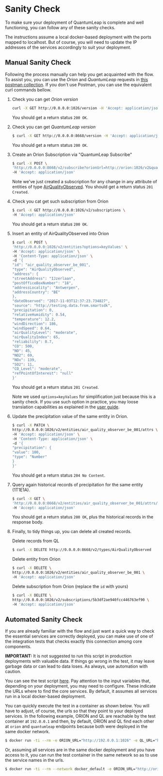 # Sanity Check

To make sure your deployment of QuantumLeap is complete and well functioning,
you can follow any of these sanity checks.

The instructions assume a local docker-based deployment with the ports mapped to
localhost. But of course, you will need to update the IP addresses of the
services accordingly to suit your deployment.

## Manual Sanity Check

Following the process manually can help you get acquainted with the flow. To
assist you, you can use the *Orion* and *QuantumLeap* requests in [this postman collection](https://raw.githubusercontent.com/smartsdk/smartsdk-recipes/master/recipes/tools/postman_collection.json).
If you don't use Postman, you can use the equivalent curl commands bellow.

1. Check you can get *Orion version*

    ```bash
    curl -X GET http://0.0.0.0:1026/version -H 'Accept: application/json'
    ```

    You should get a return status `200 OK`.

1. Check you can get *QuantumLeap version*

    ```bash
    $ curl -X GET http://0.0.0.0:8668/version -H 'Accept: application/json'
    ```

    You should get a return status `200 OK`.

1. Create an Orion Subscription via "QuantumLeap Subscribe"

    ```bash
    $ curl -X POST \
    'http://0.0.0.0:8668/v2/subscribe?orionUrl=http://orion:1026/v2&quantumleapUrl=http://quantumleap:8668/v2&entityType=AirQualityObserved' \
    -H 'Accept: application/json'
    ```

    Note we've just created a subscription for any change in any attribute of
    entities of type [AirQualityObserved](https://github.com/FIWARE/data-models/tree/master/specs/Environment/AirQualityObserved).
    You should get a return status `201 Created`.

1. Check you cat get such subscription from Orion

    ```bash
    $ curl -X GET http://0.0.0.0:1026/v2/subscriptions \
    -H 'Accept: application/json'
    ```

    You should get a return status `200 OK`.

1. Insert an entity of AirQualityObserved into Orion

    ```bash
    $ curl -X POST \
    'http://0.0.0.0:1026/v2/entities?options=keyValues' \
    -H 'Accept: application/json' \
    -H 'Content-Type: application/json' \
    -d '{
    "id": "air_quality_observer_be_001",
    "type": "AirQualityObserved",
    "address": {
    "streetAddress": "IJzerlaan",
    "postOfficeBoxNumber": "18",
    "addressLocality": "Antwerpen",
    "addressCountry": "BE"
    },
    "dateObserved": "2017-11-03T12:37:23.734827",
    "source": "http://testing.data.from.smartsdk",
    "precipitation": 0,
    "relativeHumidity": 0.54,
    "temperature": 12.2,
    "windDirection": 186,
    "windSpeed": 0.64,
    "airQualityLevel": "moderate",
    "airQualityIndex": 65,
    "reliability": 0.7,
    "CO": 500,
    "NO": 45,
    "NO2": 69,
    "NOx": 139,
    "SO2": 11,
    "CO_Level": "moderate",
    "refPointOfInterest": "null"
    }'
    ```

    You should get a return status `201 Created`.

    Note we used `options=keyValues` for simplification just because this is a
    sanity check. If you use such option in practice, you may loose translation
    capabilities as explained in the [user guide](../user/using.md#orion-subscription).

1. Update the precipitation value of the same entity in Orion.

    ```bash
    $ curl -X PATCH \
    http://0.0.0.0:1026/v2/entities/air_quality_observer_be_001/attrs \
    -H 'Accept: application/json' \
    -H 'Content-Type: application/json' \
    -d '{
    "precipitation": {
    "value": 100,
    "type": "Number"
    }
    }'
    ```

    You should get a return status `204 No Content`.

1. Query again historical records of precipitation for the same entity (1T1E1A).

    ```bash
    $ curl -X GET \
    'http://0.0.0.0:8668/v2/entities/air_quality_observer_be_001/attrs/precipitation?type=AirQualityObserved' \
    -H 'Accept: application/json'
    ```

    You should get a return status `200 OK`, plus the historical records in the
    response body.

1. Finally, to tidy things up, you can delete all created records.

    Delete records from QL

    ```bash
    $ curl -X DELETE http://0.0.0.0:8668/v2/types/AirQualityObserved
    ```

    Delete entity from Orion

    ```bash
    $ curl -X DELETE \
    http://0.0.0.0:1026/v2/entities/air_quality_observer_be_001 \
    -H 'Accept: application/json'
    ```

    Delete subscription from Orion (replace the `id` with yours)

    ```bash
    $ curl -X DELETE \
    http://0.0.0.0:1026/v2/subscriptions/5b3df2ae940fcc446763ef90 \
    -H 'Accept: application/json'
    ```

## Automated Sanity Check

If you are already familiar with the flow and just want a quick way to check
the essential services are correctly deployed, you can make use of one of the
integration tests that checks exactly this connection among core components.

**IMPORTANT:** It is not suggested to run this script in production deployments
with valuable data. If things go wrong in the test, it may leave garbage data
or can lead to data loses. As always, use automation with caution.

You can see the test script [here](https://github.com/orchestracities/ngsi-timeseries-api/blob/master/src/tests/test_integration.py).
Pay attention to the input variables that, depending on your deployment, you
may need to configure. These indicate the URLs where to find the core services.
By default, it assumes all services run in a local docker-based deployment.

You can quickly execute the test in a container as shown below. You will have to
adjust, of course, the urls so that they point to your deployed services. In
the following example, ORION and QL are reachable by the test container at
`192.0.0.1` and then, by default, ORION and QL find each other at `orion` and
`quantumleap` endpoints because both were deployed in the same docker network.

```bash
$ docker run -ti --rm -e ORION_URL="http://192.0.0.1:1026" -e QL_URL="http://192.0.0.1:8668" quantumleap pytest tests/test_integration.py
```

Or, assuming all services are in the same docker deployment and you have access
to it, you can run the test container in the same network so as to use the
service names in the urls.

```bash
$ docker run -ti --rm --network docker_default -e ORION_URL="http://orion:1026" -e QL_URL="http://quantumleap:8668" quantumleap pytest tests/test_integration.py
```
